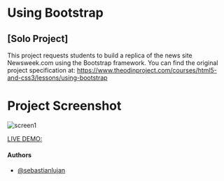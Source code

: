 # Using Bootstrap
## [Solo Project]
This project requests students to build a replica of the news site Newsweek.com using the Bootstrap framework.
You can find the original project specification at: https://www.theodinproject.com/courses/html5-and-css3/lessons/using-bootstrap

# Project Screenshot
![screen1](img/screens/)

[ LIVE DEMO: ](https://sebastianlujan.github.io/newsweek )

#### Authors
* [ @sebastianlujan ](https://github.com/sebastianlujan)

